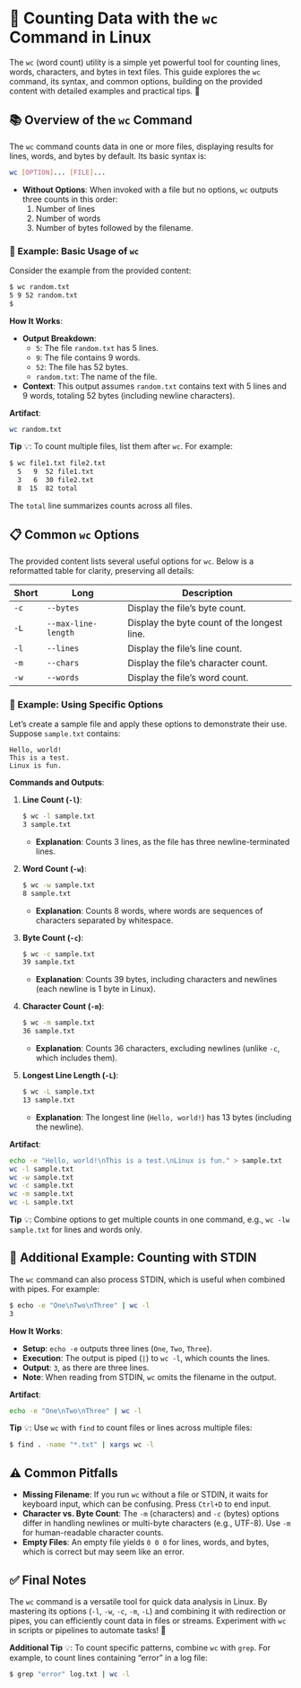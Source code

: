 # 🚦 Counting Data with the `wc` Command in Linux

The `wc` (word count) utility is a simple yet powerful tool for counting lines, words, characters, and bytes in text files. This guide explores the `wc` command, its syntax, and common options, building on the provided content with detailed examples and practical tips. 🌟

## 📚 Overview of the `wc` Command

The `wc` command counts data in one or more files, displaying results for lines, words, and bytes by default. Its basic syntax is:

```bash
wc [OPTION]... [FILE]...
```

- **Without Options**: When invoked with a file but no options, `wc` outputs three counts in this order: 
  1. Number of lines
  2. Number of words
  3. Number of bytes
  followed by the filename.

### 🎯 Example: Basic Usage of `wc`

Consider the example from the provided content:

```bash
$ wc random.txt
5 9 52 random.txt
$
```

**How It Works**:
- **Output Breakdown**:
  - `5`: The file `random.txt` has 5 lines.
  - `9`: The file contains 9 words.
  - `52`: The file has 52 bytes.
  - `random.txt`: The name of the file.
- **Context**: This output assumes `random.txt` contains text with 5 lines and 9 words, totaling 52 bytes (including newline characters).

**Artifact**:

```bash
wc random.txt
```

**Tip** 💡: To count multiple files, list them after `wc`. For example:
```bash
$ wc file1.txt file2.txt
  5   9  52 file1.txt
  3   6  30 file2.txt
  8  15  82 total
```
The `total` line summarizes counts across all files.

## 📋 Common `wc` Options

The provided content lists several useful options for `wc`. Below is a reformatted table for clarity, preserving all details:

| Short | Long                  | Description                              |
|-------|-----------------------|------------------------------------------|
| `-c`  | `--bytes`            | Display the file’s byte count.           |
| `-L`  | `--max-line-length`  | Display the byte count of the longest line. |
| `-l`  | `--lines`            | Display the file’s line count.           |
| `-m`  | `--chars`            | Display the file’s character count.      |
| `-w`  | `--words`            | Display the file’s word count.           |

### 🎯 Example: Using Specific Options

Let’s create a sample file and apply these options to demonstrate their use. Suppose `sample.txt` contains:

```text
Hello, world!
This is a test.
Linux is fun.
```

**Commands and Outputs**:

1. **Line Count (`-l`)**:
   ```bash
   $ wc -l sample.txt
   3 sample.txt
   ```
   - **Explanation**: Counts 3 lines, as the file has three newline-terminated lines.

2. **Word Count (`-w`)**:
   ```bash
   $ wc -w sample.txt
   8 sample.txt
   ```
   - **Explanation**: Counts 8 words, where words are sequences of characters separated by whitespace.

3. **Byte Count (`-c`)**:
   ```bash
   $ wc -c sample.txt
   39 sample.txt
   ```
   - **Explanation**: Counts 39 bytes, including characters and newlines (each newline is 1 byte in Linux).

4. **Character Count (`-m`)**:
   ```bash
   $ wc -m sample.txt
   36 sample.txt
   ```
   - **Explanation**: Counts 36 characters, excluding newlines (unlike `-c`, which includes them).

5. **Longest Line Length (`-L`)**:
   ```bash
   $ wc -L sample.txt
   13 sample.txt
   ```
   - **Explanation**: The longest line (`Hello, world!`) has 13 bytes (including the newline).

**Artifact**:

```bash
echo -e "Hello, world!\nThis is a test.\nLinux is fun." > sample.txt
wc -l sample.txt
wc -w sample.txt
wc -c sample.txt
wc -m sample.txt
wc -L sample.txt
```

**Tip** 💡: Combine options to get multiple counts in one command, e.g., `wc -lw sample.txt` for lines and words only.

## 🎯 Additional Example: Counting with STDIN

The `wc` command can also process STDIN, which is useful when combined with pipes. For example:

```bash
$ echo -e "One\nTwo\nThree" | wc -l
3
```

**How It Works**:
- **Setup**: `echo -e` outputs three lines (`One`, `Two`, `Three`).
- **Execution**: The output is piped (`|`) to `wc -l`, which counts the lines.
- **Output**: `3`, as there are three lines.
- **Note**: When reading from STDIN, `wc` omits the filename in the output.

**Artifact**:

```bash
echo -e "One\nTwo\nThree" | wc -l
```

**Tip** 💡: Use `wc` with `find` to count files or lines across multiple files:
```bash
$ find . -name "*.txt" | xargs wc -l
```

## ⚠️ Common Pitfalls

- **Missing Filename**: If you run `wc` without a file or STDIN, it waits for keyboard input, which can be confusing. Press `Ctrl+D` to end input.
- **Character vs. Byte Count**: The `-m` (characters) and `-c` (bytes) options differ in handling newlines or multi-byte characters (e.g., UTF-8). Use `-m` for human-readable character counts.
- **Empty Files**: An empty file yields `0 0 0` for lines, words, and bytes, which is correct but may seem like an error.

## ✅ Final Notes

The `wc` command is a versatile tool for quick data analysis in Linux. By mastering its options (`-l`, `-w`, `-c`, `-m`, `-L`) and combining it with redirection or pipes, you can efficiently count data in files or streams. Experiment with `wc` in scripts or pipelines to automate tasks! 🚀

**Additional Tip** 💡: To count specific patterns, combine `wc` with `grep`. For example, to count lines containing “error” in a log file:
```bash
$ grep "error" log.txt | wc -l
```